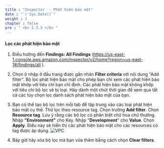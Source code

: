 ```yaml
---
title : "Inspector  - Phát hiện bảo mật"
date : "`r Sys.Date()`"
weight : 3
chapter : false
pre : " <b> 2.3.3 </b> "
---
```


#### Lọc các phát hiện bảo mật

1. Điều hướng đến **Findings: All Findings** (https://us-east-1.console.aws.amazon.com/inspector/v2/home?region=us-east-1#/findings/all ).


2. Chọn ô nhập ở đầu trang được gắn nhãn **Filter criteria** với nội dung "Add filter". Bộ lọc phát hiện bảo mật cho phép bạn chỉ xem các phát hiện bảo mật khớp với tiêu chí bạn chỉ định. Các phát hiện bảo mật không khớp với tiêu chí bộ lọc sẽ bị loại. Hãy dành một chút thời gian để xem qua tất cả các tùy chọn lọc danh sách phát hiện bảo mật của bạn.



3. Bạn có thể tạo bộ lọc trên mỗi tab để tập trung vào các loại phát hiện bảo mật cụ thể. Thử lọc theo resource tag. Chọn trường **Add filter**. Chọn **Resource tag**. Lưu ý rằng các bộ lọc có phân biệt chữ hoa chữ thường. Nhập **"Environment"** cho Key. Nhập "**Development**" cho **Value**. Chọn **Apply**. Điều này sẽ hiển thị các phát hiện bảo mật cho các resources có tag được áp dụng.
![VPC](/images/2/2.3/2.3.3/s3.png)

4. Bây giờ hãy xóa bộ lọc mà bạn vừa thêm bằng cách chọn **Clear filters**.


<!-- 
5. Thêm một bộ lọc mới. Chọn trường **Add filter**. Chọn **Resource tag**. Lưu ý rằng các bộ lọc có phân biệt chữ hoa chữ thường. Nhập "**Name**" cho Key. Nhập "**EC2InstanceDev3**" cho **Value**. Điều này sẽ chỉ hiển thị các phát hiện bảo mật cho các EC2 instance có tên "EC2InstanceDev3". Bạn có thể tùy chọn thử thêm nhiều bộ lọc cùng một lúc để thu hẹp tìm kiếm của mình.


6. Bây giờ hãy xóa bộ lọc mà bạn vừa thêm bằng cách chọn **Clear** filters.


#### Xem xét một phát hiện bảo mật về khả năng truy cập mạng cho EC2

7. Chọn trường **Add filter**. Chọn **Type** sau đó chọn **Network Reachability**. Chọn **Apply**.


8. Chọn tiêu đề của một trong các phát hiện bảo mật đã lọc để xem báo cáo phát hiện bảo mật. Trong báo cáo phát hiện bảo mật, bạn có thể thấy thông tin như Severity, Open port range, Account ID, hông tin về tài nguyên, và Open Network Paths.


#### Xem xét một phát hiện bảo mật về lỗ hổng code cho Lambda
9. Loại bỏ tất cả các bộ lọc bằng cách chọn **Clear filters**. Chọn trường **Add filter**. Chọn **Type** sau đó chọn **Code Vulnerability**. Chọn **Apply**.


10. Chọn tiêu đề của phát hiện bảo mật, **CWE-117,93 - Log injection**, để xem báo cáo phát hiện bảo mật.



11. phát hiện bảo mật nêu rằng "User-provided inputs must be sanitized before they are logged. An attacker can use unsensitized input to break a log's integrity, forge log entries, or bypass log monitors." Các chi tiết trong báo cáo bao gồm thông tin về tài nguyên và gợi ý khắc phục. Đọc cách khắc phục được đề xuất. Để thử thách, hãy quay lại sau nếu bạn có thời gian và cố gắng khắc phục sự cố mà KHÔNG xóa chức năng.


12. Đóng báo cáo phát hiện bảo mật và loại bỏ tất cả các bộ lọc bằng cách chọn **Clear filters** một lần nữa. -->